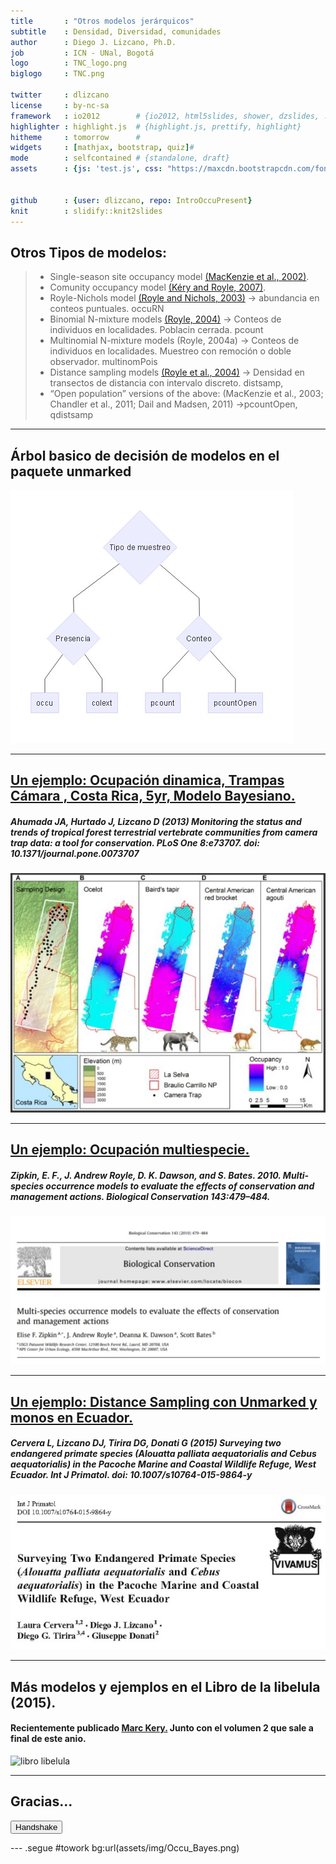 ```yaml
---
title       : "Otros modelos jerárquicos"
subtitle    : Densidad, Diversidad, comunidades 
author      : Diego J. Lizcano, Ph.D.
job         : ICN - UNal, Bogotá
logo        : TNC_logo.png
biglogo     : TNC.png

twitter     : dlizcano
license     : by-nc-sa  
framework   : io2012        # {io2012, html5slides, shower, dzslides, ...}
highlighter : highlight.js  # {highlight.js, prettify, highlight}
hitheme     : tomorrow      # 
widgets     : [mathjax, bootstrap, quiz]# 
mode        : selfcontained # {standalone, draft}
assets      : {js: 'test.js', css: "https://maxcdn.bootstrapcdn.com/font-awesome/4.7.0/css/font-awesome.min.css"}


github      : {user: dlizcano, repo: IntroOccuPresent}
knit        : slidify::knit2slides
---
```




## Otros Tipos de modelos:

> - Single-season site occupancy model [(MacKenzie et al., 2002)](https://esajournals.onlinelibrary.wiley.com/doi/full/10.1890/0012-9658%282002%29083%5B2248%3AESORWD%5D2.0.CO%3B2).
> - Comunity occupancy model [(Kéry and Royle, 2007)](https://besjournals.onlinelibrary.wiley.com/doi/full/10.1111/j.1365-2664.2007.01441.x).
> - Royle-Nichols model [(Royle and Nichols, 2003)](https://esajournals.onlinelibrary.wiley.com/doi/full/10.1890/0012-9658%282003%29084%5B0777%3AEAFRPA%5D2.0.CO%3B2) -> abundancia en conteos puntuales. occuRN
> - Binomial N-mixture models [(Royle, 2004)](https://onlinelibrary.wiley.com/doi/full/10.1111/j.0006-341X.2004.00142.x) -> Conteos de individuos en localidades. Poblacin cerrada. pcount
> - Multinomial N-mixture models (Royle, 2004a) -> Conteos de individuos en localidades. Muestreo con remoción o doble observador. multinomPois
> - Distance sampling models [(Royle et al., 2004)](https://esajournals.onlinelibrary.wiley.com/doi/abs/10.1890/03-3127) -> Densidad en transectos de distancia con intervalo discreto. distsamp, 
> - “Open population” versions of the above: (MacKenzie et al., 2003; Chandler
et al., 2011; Dail and Madsen, 2011) ->pcountOpen, qdistsamp

---

## Árbol basico de decisión de modelos en el paquete unmarked

![unmarked](assets/img/unmarked2.jpg)

---



## [Un ejemplo: Ocupación dinamica, Trampas Cámara , Costa Rica, 5yr, Modelo Bayesiano. ](http://journals.plos.org/plosone/article?id=10.1371/journal.pone.0073707)

##### Ahumada JA, Hurtado J, Lizcano D (2013) Monitoring the status and trends of tropical forest terrestrial vertebrate communities from camera trap data: a tool for conservation. PLoS One 8:e73707. doi: 10.1371/journal.pone.0073707

![AhumadaPaper](assets/img/AhumadaPlos.jpg)

---

## [Un ejemplo: Ocupación multiespecie.](https://www.researchgate.net/profile/Elise_Zipkin/publication/272819023_Zipkin_et_al_2010_Biol_Cons/links/54ef83710cf25f74d7227cee.pdf)

##### Zipkin, E. F., J. Andrew Royle, D. K. Dawson, and S. Bates. 2010. Multi-species occurrence models to evaluate the effects of conservation and management actions. Biological Conservation 143:479–484.

![ZipkinPaper](assets/img/zipkin.jpg)

---


## [Un ejemplo: Distance Sampling con Unmarked y monos en Ecuador.](https://www.researchgate.net/publication/282611035_Surveying_Two_Endangered_Primate_Species_Alouatta_palliata_aequatorialis_and_Cebus_aequatorialis_in_the_Pacoche_Marine_and_Coastal_Wildlife_Refuge_West_Ecuador)

##### Cervera L, Lizcano DJ, Tirira DG, Donati G (2015) Surveying two endangered primate species (Alouatta palliata aequatorialis and Cebus aequatorialis) in the Pacoche Marine and Coastal Wildlife Refuge, West Ecuador. Int J Primatol. doi: 10.1007/s10764-015-9864-y

![LauraPaper](assets/img/LauraPacoche.jpg)



---

## Más modelos y ejemplos en el Libro de la libelula (2015).

#### Recientemente publicado [Marc Kery.](http://store.elsevier.com/Marc-Kery/ELS_1059944/) Junto con el volumen 2 que sale a final de este anio.

![libro libelula](https://images-na.ssl-images-amazon.com/images/I/513ulKHhAKL._SX404_BO1,204,203,200_.jpg)



---

## Gracias...


<button type="button" class="btn btn-default btn-lg">
  <i class="fa fa-handshake-o"></i> Handshake 
</button>

--- .segue #towork bg:url(assets/img/Occu_Bayes.png)












